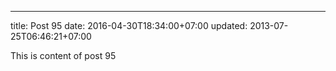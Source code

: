 ---
title: Post 95
date: 2016-04-30T18:34:00+07:00
updated: 2013-07-25T06:46:21+07:00

This is content of post 95